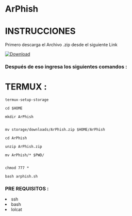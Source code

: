 # ArPhish 


# INSTRUCCIONES 
Primero descarga el Archivo .zip desde el siguiente Link 

[![ Download ](https://img.shields.io/badge/-Download%20ArPhish-%23color?style=flat-square&logo=logo-de-la-plataforma&logoColor=white)](https://www.fireload.com/ebd18fe4b0ce83be/ArPhish.zip)

### Después de eso ingresa los siguientes comandos :

# TERMUX :

```
termux-setup-storage

cd $HOME

mkdir ArPhish


mv storage/downloads/ArPhish.zip $HOME/ArPhish 

cd ArPhish

unzip ArPhish.zip 

mv ArPhish/* $PWD/


chmod 777 *

bash arphish.sh

```

### PRE REQUISITOS :


<li> ssh
<li> bash 
<li> lolcat </li>












